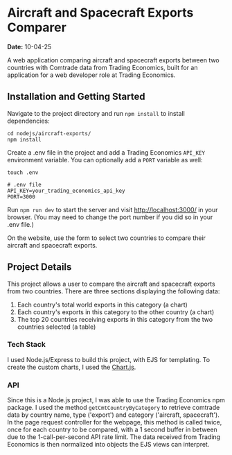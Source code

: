 # Aircraft and Spacecraft Exports Comparer

**Date:** 10-04-25

A web application comparing aircraft and spacecraft exports between two countries with Comtrade data from Trading Economics, built for an application for a web developer role at Trading Economics. 

## Installation and Getting Started

Navigate to the project directory and run `npm install` to install dependencies:

```
cd nodejs/aircraft-exports/
npm install
```

Create a .env file in the project and add a Trading Economics `API_KEY` environment variable. You can optionally add a `PORT` variable as well:

```
touch .env
```

```
# .env file
API_KEY=your_trading_economics_api_key
PORT=3000
```

Run `npm run dev` to start the server and visit [http://localhost:3000/](http://localhost:3000/) in your browser. (You may need to change the port number if you did so in your .env file.) 

On the website, use the form to select two countries to compare their aircraft and spacecraft exports.

## Project Details

This project allows a user to compare the aircraft and spacecraft exports from two countries. There are three sections displaying the following data:

1. Each country's total world exports in this category (a chart)
2. Each country's exports in this category to the other country (a chart)
3. The top 20 countries receiving exports in this category from the two countries selected (a table)

### Tech Stack

I used Node.js/Express to build this project, with EJS for templating. To create the custom charts, I used the [Chart.js](https://www.chartjs.org/). 

### API

Since this is a Node.js project, I was able to use the Trading Economics npm package. I used the method `getCmtCountryByCategory` to retrieve comtrade data by country name, type ('export') and category ('aircraft, spacecraft'). In the page request controller for the webpage, this method is called twice, once for each country to be compared, with a 1 second buffer in between due to the 1-call-per-second API rate limit. The data received from Trading Economics is then normalized into objects the EJS views can interpret.